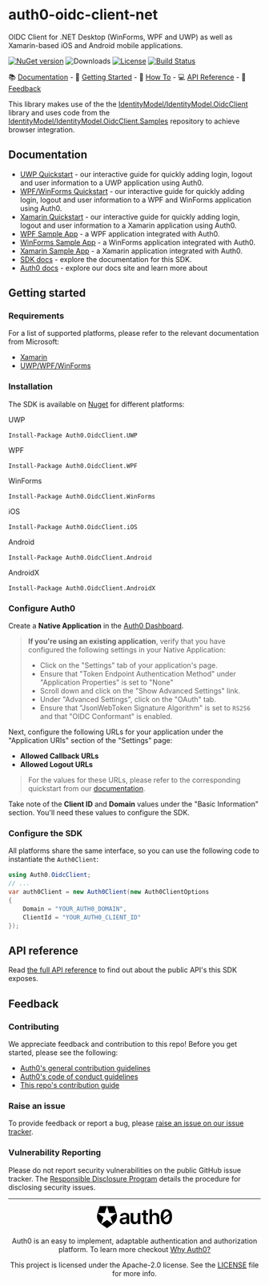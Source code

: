 # auth0-oidc-client-net
OIDC Client for .NET Desktop (WinForms, WPF and UWP) as well as Xamarin-based iOS and Android mobile applications.

[![NuGet version](https://img.shields.io/nuget/v/auth0.oidcclient.core.svg?style=flat)](https://www.nuget.org/packages/Auth0.OidcClient.Core/)
![Downloads](https://img.shields.io/nuget/dt/Auth0.OidcClient.Core)
[![License](https://img.shields.io/:license-Apache2.0-blue.svg?style=flat)](https://opensource.org/licenses/Apache-2.0)
[![Build Status](https://dev.azure.com/Auth0SDK/Auth0%20OIDC%20Client.NET/_apis/build/status/auth0.auth0-oidc-client-net?branchName=master)](https://dev.azure.com/Auth0SDK/Auth0%20OIDC%20Client.NET/_build/latest?definitionId=4&branchName=master)

:books: [Documentation](#documentation) - :rocket: [Getting Started](#getting-started) - :rocket: [How To](#how-to) - :computer: [API Reference](#api-reference) - :speech_balloon: [Feedback](#feedback)

This library makes use of the the [IdentityModel/IdentityModel.OidcClient](https://github.com/IdentityModel/IdentityModel.OidcClient) library and uses code from the [IdentityModel/IdentityModel.OidcClient.Samples](https://github.com/IdentityModel/IdentityModel.OidcClient.Samples) repository to achieve browser integration.

## Documentation

- [UWP Quickstart](https://auth0.com/docs/quickstart/native/windows-uwp-csharp) - our interactive guide for quickly adding login, logout and user information to a UWP application using Auth0.
- [WPF/WinForms Quickstart](https://auth0.com/docs/quickstart/native/wpf-winforms) - our interactive guide for quickly adding login, logout and user information to a WPF and WinForms application using Auth0.
- [Xamarin Quickstart](https://auth0.com/docs/quickstart/native/xamarin) - our interactive guide for quickly adding login, logout and user information to a Xamarin application using Auth0.
- [WPF Sample App](https://github.com/auth0-samples/auth0-WinFormsWPF-oidc-samples/tree/master/Quickstart/00-Starter-Seed/WPF) - a WPF application integrated with Auth0.
- [WinForms Sample App](https://github.com/auth0-samples/auth0-WinFormsWPF-oidc-samples/tree/master/Quickstart/00-Starter-Seed/WinForms) - a WinForms application integrated with Auth0.
- [Xamarin Sample App](https://github.com/auth0-samples/auth0-xamarin-oidc-samples/tree/master/Quickstart/01-Login) - a Xamarin application integrated with Auth0.
- [SDK docs](https://auth0.github.io/auth0-oidc-client-net/documentation/intro.html) - explore the documentation for this SDK. 
- [Auth0 docs](https://www.auth0.com/docs) - explore our docs site and learn more about 


## Getting started

### Requirements

For a list of supported platforms, please refer to the relevant documentation from Microsoft:

* [Xamarin](https://docs.microsoft.com/en-us/xamarin/get-started/supported-platforms)
* [UWP/WPF/WinForms](https://docs.microsoft.com/en-us/lifecycle/faq/windows)

### Installation
The SDK is available on [Nuget](https://www.nuget.org/packages?q=Auth0.OidcClient) for different platforms:

UWP
```
Install-Package Auth0.OidcClient.UWP
```
WPF
```
Install-Package Auth0.OidcClient.WPF
```
WinForms
```
Install-Package Auth0.OidcClient.WinForms
```
iOS
```
Install-Package Auth0.OidcClient.iOS
```
Android
```
Install-Package Auth0.OidcClient.Android
```
AndroidX
```
Install-Package Auth0.OidcClient.AndroidX
```

### Configure Auth0

Create a **Native Application** in the [Auth0 Dashboard](https://manage.auth0.com/#/applications).

> **If you're using an existing application**, verify that you have configured the following settings in your Native Application:
>
> - Click on the "Settings" tab of your application's page.
> - Ensure that "Token Endpoint Authentication Method" under "Application Properties" is set to "None"
> - Scroll down and click on the "Show Advanced Settings" link.
> - Under "Advanced Settings", click on the "OAuth" tab.
> - Ensure that "JsonWebToken Signature Algorithm" is set to `RS256` and that "OIDC Conformant" is enabled.

Next, configure the following URLs for your application under the "Application URIs" section of the "Settings" page:

- **Allowed Callback URLs**
- **Allowed Logout URLs**

> For the values for these URLs, please refer to the corresponding quickstart from our [documentation](#documentation).

Take note of the **Client ID** and **Domain** values under the "Basic Information" section. You'll need these values to configure the SDK.

### Configure the SDK
All platforms share the same interface, so you can use the following code to instantiate the `Auth0Client`:

```csharp
using Auth0.OidcClient;
// ...
var auth0Client = new Auth0Client(new Auth0ClientOptions
{
    Domain = "YOUR_AUTH0_DOMAIN",
    ClientId = "YOUR_AUTH0_CLIENT_ID"
});
```

## API reference
Read [the full API reference](https://auth0.github.io/auth0-oidc-client-net/api/Auth0.OidcClient.html) to find out about the public API's this SDK exposes.

## Feedback
### Contributing

We appreciate feedback and contribution to this repo! Before you get started, please see the following:

- [Auth0's general contribution guidelines](https://github.com/auth0/open-source-template/blob/master/GENERAL-CONTRIBUTING.md)
- [Auth0's code of conduct guidelines](https://github.com/auth0/open-source-template/blob/master/CODE-OF-CONDUCT.md)
- [This repo's contribution guide](CONTRIBUTING.md)

### Raise an issue

To provide feedback or report a bug, please [raise an issue on our issue tracker](https://github.com/auth0/auth0-oidc-client-net/issues).

### Vulnerability Reporting

Please do not report security vulnerabilities on the public GitHub issue tracker. The [Responsible Disclosure Program](https://auth0.com/responsible-disclosure-policy) details the procedure for disclosing security issues.

---

<p align="center">
  <picture>
    <source media="(prefers-color-scheme: light)" srcset="./auth0_light_mode.png"   width="150">
    <source media="(prefers-color-scheme: dark)" srcset="./auth0_dark_mode.png" width="150">
    <img alt="Auth0 Logo" src="./auth0_light_mode.png" width="150">
  </picture>
</p>
<p align="center">Auth0 is an easy to implement, adaptable authentication and authorization platform. To learn more checkout <a href="https://auth0.com/why-auth0">Why Auth0?</a></p>
<p align="center">
This project is licensed under the Apache-2.0 license. See the <a href="./LICENSE"> LICENSE</a> file for more info.</p>
